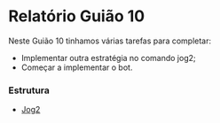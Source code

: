 # Relatório Guião 10

Neste Guião 10 tinhamos várias tarefas para completar: 
 - Implementar outra estratégia no comando jog2;
 - Começar a implementar o bot.



### Estrutura
- [Jog2](https://github.com/andreubita/li2-201920/blob/master/relatorios/guiao10/jog2.md)